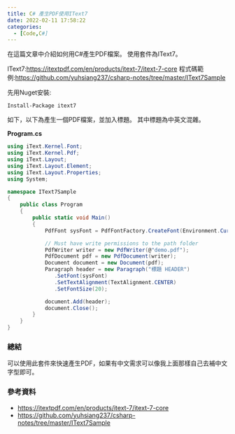 ```yaml
---
title: C# 產生PDF使用IText7
date: 2022-02-11 17:58:22
categories:
  - [Code,C#]
---
```

在這篇文章中介紹如何用C#產生PDF檔案。
使用套件為IText7。


IText7:https://itextpdf.com/en/products/itext-7/itext-7-core
程式碼範例:https://github.com/yuhsiang237/csharp-notes/tree/master/IText7Sample


先用Nuget安裝:
```
Install-Package itext7
```

如下，以下為產生一個PDF檔案，並加入標題。
其中標題為中英文混雜。

**Program.cs**
```csharp
using iText.Kernel.Font;
using iText.Kernel.Pdf;
using iText.Layout;
using iText.Layout.Element;
using iText.Layout.Properties;
using System;

namespace IText7Sample
{
    public class Program
    {
        public static void Main()
        {
            PdfFont sysFont = PdfFontFactory.CreateFont(Environment.CurrentDirectory + "/src/fonts/NotoSansCJKtc-Regular.otf", iText.IO.Font.PdfEncodings.IDENTITY_H);

            // Must have write permissions to the path folder
            PdfWriter writer = new PdfWriter(@"demo.pdf");
            PdfDocument pdf = new PdfDocument(writer);
            Document document = new Document(pdf);
            Paragraph header = new Paragraph("標題 HEADER")
               .SetFont(sysFont)
               .SetTextAlignment(TextAlignment.CENTER)
               .SetFontSize(20);

            document.Add(header);
            document.Close();
        }
    }
}
```

### 總結
可以使用此套件來快速產生PDF，如果有中文需求可以像我上面那樣自己去補中文字型即可。

### 參考資料
- https://itextpdf.com/en/products/itext-7/itext-7-core
- https://github.com/yuhsiang237/csharp-notes/tree/master/IText7Sample